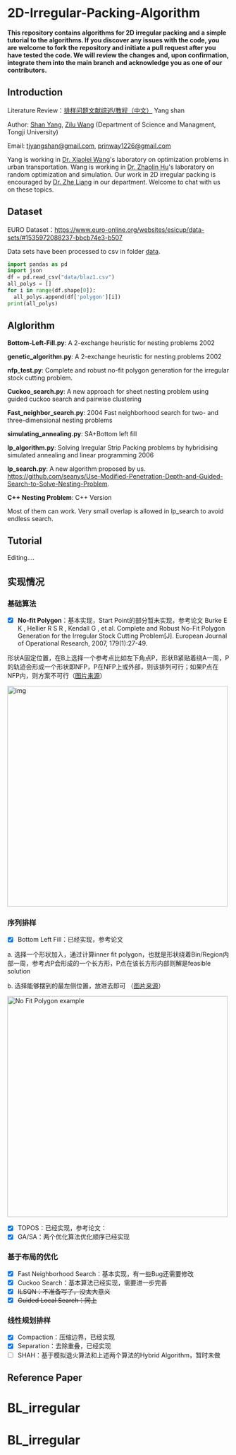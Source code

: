 # 2D-Irregular-Packing-Algorithm

**This repository contains algorithms for 2D irregular packing and a simple tutorial to the algorithms. If you discover any issues with the code, you are welcome to fork the repository and initiate a pull request after you have tested the code. We will review the changes and, upon confirmation, integrate them into the main branch and acknowledge you as one of our contributors.**

## Introduction

Literature Review：[排样问题文献综述/教程（中文）](https://seanys.github.io/2020/03/17/排样问题综述/)  Yang shan 

Author: [Shan Yang](https://github.com/seanys), [Zilu Wang](https://github.com/Prinway) (Department of Science and Managment, Tongji University)

Email: tjyangshan@gmail.com, prinway1226@gmail.com

Yang is working in [Dr. Xiaolei Wang](https://sem.tongji.edu.cn/semch/34528.html)'s laboratory on optimization problems in urban transportation. Wang is working in [Dr. Zhaolin Hu](https://sem.tongji.edu.cn/semch/15347.html)'s laboratory on random optimization and simulation. Our work in 2D irregular packing is encouraged by [Dr. Zhe Liang](https://sem.tongji.edu.cn/semch/15381.html) in our department. Welcome to chat with us on these topics. 

## Dataset

EURO Dataset：https://www.euro-online.org/websites/esicup/data-sets/#1535972088237-bbcb74e3-b507

Data sets have been processed to csv in folder [data](data). 

```python
import pandas as pd
import json
df = pd.read_csv("data/blaz1.csv")
all_polys = []
for i in range(df.shape[0]):
  all_polys.append(df['polygon'][i])
print(all_polys)
```

## Alglorithm

**Bottom-Left-Fill.py**: A 2-exchange heuristic for nesting problems 2002

**genetic_algorithm.py**: A 2-exchange heuristic for nesting problems 2002

**nfp_test.py**: Complete and robust no-fit polygon generation for the irregular stock cutting problem. 

**Cuckoo_search.py**: A new approach for sheet nesting problem using guided cuckoo search and pairwise clustering

**Fast_neighbor_search.py**: 2004 Fast neighborhood search for two- and three-dimensional nesting problems

**simulating_annealing.py**: SA+Bottom left fill

**lp_algorithm.py**: Solving Irregular Strip Packing problems by hybridising simulated annealing and linear programming 2006

**lp_search.py**: A new algorithm proposed by us. https://github.com/seanys/Use-Modified-Penetration-Depth-and-Guided-Search-to-Solve-Nesting-Problem. 

**C++ Nesting Problem**: C++ Version

Most of them can work. Very small overlap is allowed in lp_search to avoid endless search. 

## Tutorial

Editing....

## 实现情况 

### 基础算法

- [x] **No-fit Polygon**：基本实现，Start Point的部分暂未实现，参考论文 Burke E K , Hellier R S R , Kendall G , et al. Complete and Robust No-Fit Polygon Generation for the Irregular Stock Cutting Problem[J]. European Journal of Operational Research, 2007, 179(1):27-49.

形状A固定位置，在B上选择一个参考点比如左下角点P，形状B紧贴着绕A一周，P的轨迹会形成一个形状即NFP，P在NFP上或外部，则该排列可行；如果P点在NFP内，则方案不可行（[图片来源](https://github.com/Jack000/SVGnest)）

<img src="https://camo.githubusercontent.com/07ba2a67f9b652415287b738d8803967a4a892a90931c0a7925b353c6303add3/687474703a2f2f7376676e6573742e636f6d2f6769746875622f6e66702e706e67" alt="img" width="500px" />



### 序列排样

- [x] Bottom Left Fill：已经实现，参考论文 

a. 选择一个形状加入，通过计算inner fit polygon，也就是形状绕着Bin/Region内部一周，参考点P会形成的一个长方形，P点在该长方形内部则解是feasible solution 

b. 选择能够摆到的最左侧位置，放进去即可 （[图片来源](https://github.com/Jack000/SVGnest)）

<img src="https://camo.githubusercontent.com/b2c496983a244c95868f91dde7552aec2002aeed324aa16cb0eafaadd268ff29/687474703a2f2f7376676e6573742e636f6d2f6769746875622f6e6670322e706e67" alt="No Fit Polygon example" width="500px"/>

- [x] TOPOS：已经实现，参考论文：
- [x] GA/SA：两个优化算法优化顺序已经实现

### 基于布局的优化

- [x] Fast Neighborhood Search：基本实现，有一些Bug还需要修改
- [x] Cuckoo Search：基本算法已经实现，需要进一步完善
- [x] ~~ILSQN：不准备写了，没太大意义~~
- [x] ~~Guided Local Search：同上~~

### 线性规划排样

- [x] Compaction：压缩边界，已经实现
- [x] Separation：去除重叠，已经实现
- [ ] SHAH：基于模拟退火算法和上述两个算法的Hybrid Algorithm，暂时未做

## Reference Paper

 
# BL_irregular
# BL_irregular
